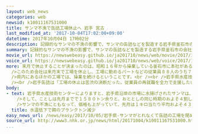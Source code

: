```yaml
---
layout: web_news
categories: web
newsid: k10011167531000
title: サンマ不漁で缶詰工場休止へ 岩手 宮古
last_modified_at: '2017-10-04T17:02:00+09:00'
datetime: 2017年10月04日 17時02分
description: 記録的なサンマの不漁の影響で、サンマの缶詰などを製造する岩手県釜石市の会社が、宮古市にある工場を来月で休止し、７０人余りのパートなどの従業員を解雇することになりました。
summary: 記録的なサンマの不漁の影響で、サンマの缶詰などを製造する岩手県釜石市の会社が、宮古市にある工場を来月で休止し、７０人余りのパートなどの従業員を解雇することになりました。
movie_url: https://newswebeasy.github.io/ja201710/news/web/movie/2017/10/05/k10011167531000.mp4
voice_url: https://newswebeasy.github.io/ja201710/news/web/voice/2017/10/05/k10011167531000.mp3
more: 来月で休止することが決まったのは、昭和１６年から操業している釜石市に本社がある食品製造会社「岩手缶詰」の宮古工場です。<br /><br />岩手缶詰によりますと、この工場では大手食品メーカーから注文を受けてサンマのかば焼きの缶詰などを製造していますが、ここ数年の全国的なサンマの不漁に加えて、ことしに入って岩手県での水揚量も記録的に少なくなっているため、原材料の確保が難しくなったということです。<br
  />このため会社は来月末で工場を休止し、工場に勤めるパートなどの従業員８８人のうち７６人を解雇することを決め、従業員に説明したということです。<br /><br
  />県内にあるほかの工場では、操業を続けるということです。<br /><br />岩手県水産技術センターによりますと、岩手県沿岸でことし水揚げされたサンマは、先月までで１５８０トン余りと、記録的な不漁となったおととしの同じ時期と比べておよそ４割にとどまり、統計を取り始めた平成６年以降、最も少なくなっています。<br
  /><br />岩手缶詰は「工場の休止は苦渋の決断だった。従業員の再就職を全力で支援したい。漁獲量や経済状況を見ながら、工場を再開できるように努力したい」とコメントしています。
body:
- text: 岩手県水産技術センターによりますと、岩手県沿岸の市場に水揚げされたサンマは、おととし、年間２万３００トン余りと、統計を取り始めた平成６年以降、最も少なくなりました。<br
    />そして、ことしは先月までで１５８０トン余りと、おととしの同じ時期のおよそ４割しかなく、統計開始以降の同じ時期で最も少なくなっています。<br /><br
    />サンマの不漁にともなって、価格も上がっていて、先月は１キロ当たり平均およそ４３０円と去年の同じ時期のおよそ１．６倍となっています。<br /><br />国の研究所は、平成２２年ごろから日本近海のサンマが減る傾向にあり、背景として水温が低下してサンマの餌となるプランクトンが減ったことや、台湾や中国などの漁船による漁獲量が増えたことなどが影響している可能性があるとしています。
  title: 水温低下で餌のプランクトン減少
easy_news_url: /news/easy/2017/10/05/岩手県-サンマがとれなくて缶詰の工場を閉める/
source_url: http://www3.nhk.or.jp/news/html/20171004/k10011167531000.html
...
```

